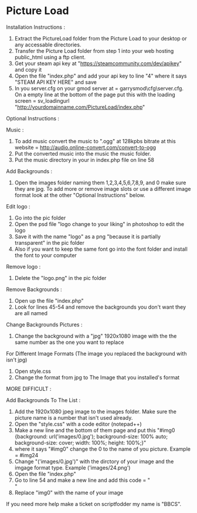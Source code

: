 # Picture Load

Installation Instructions :

1. Extract the PictureLoad folder from the Picture Load to your desktop or any accessable directories.
2. Transfer the Picture Load folder from step 1 into your web hosting public_html using a ftp client.
3. Get your steam api key at "https://steamcommunity.com/dev/apikey" and copy it
4. Open the file "index.php" and add your api key to line "4" where it says "STEAM API KEY HERE" and save
4. In you server.cfg on your gmod server at = garrysmod\cfg\server.cfg. On a empty line at the bottom of the page put this with the loading screen = sv_loadingurl "http://yourdomainname.com/PictureLoad/index.php"

Optional Instructions :

Music : 
1. To add music convert the music to ".ogg" at 128kpbs bitrate at this website = http://audio.online-convert.com/convert-to-ogg
2. Put the converted music into the music the music folder.
3. Put the music directory in your in index.php file on line 58

Add Backgrounds :
1. Open the images folder naming them 1,2,3,4,5,6,7,8,9, and 0 make sure they are jpg. To add more or remove image slots or use a different image format look at the other "Optional Instructions" below.

Edit logo :
1. Go into the pic folder
2. Open the psd file "logo change to your liking" in photoshop to edit the logo
3. Save it with the name "logo" as a png "because it is partially transparent" in the pic folder 
4. Also if you want to keep the same font go into the font folder and install the font to your computer

Remove logo :
1. Delete the "logo.png" in the pic folder

Remove Backgrounds :
1. Open up the file "index.php"
2. Look for lines 45-54 and remove the backgrounds you don't want they are all named

Change Backgrounds Pictures :
1. Change the background with a "jpg" 1920x1080 image with the the same number as the one you want to replace

For Different Image Formats (The image you replaced the background with isn't jpg)
1. Open style.css
2. Change the format from jpg to The Image that you installed's format

MORE DIFFICULT :

Add Backgrounds To The List :
1. Add the 1920x1080 jpeg image to the images folder. Make sure the picture name is a number that isn't used already.
2. Open the "style.css" with a code editor (notepad++)
3. Make a new line and the bottom of them page and put this "#img0 {background: url('images/0.jpg'); background-size: 100% auto; background-size: cover; width: 100%; height: 100%;}"
4. where it says "#img0" change the 0 to the name of you picture. Example = #img24
5. Change "('images/0.jpg')" with the dirctory of your image and the imgage format type. Example ('images/24.png')
6. Open the file "index.php"
7. Go to line 54 and make a new line and add this code = "<div id="img0"></div>"
8. Replace "img0" with the name of your image

If you need more help make a ticket on scriptfodder my name is "BBCS".
